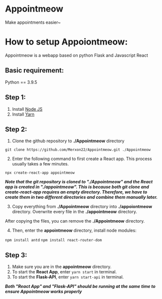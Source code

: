 # Appointmeow
 Make appointments easier~

# How to setup Appoiontmeow:
Appointmeow is a webapp based on python Flask and Javascript React

## Basic requirement:
Python == 3.9.5

## Step 1:
1. Install [Node JS](https://nodejs.org)
2. Install [Yarn](https://classic.yarnpkg.com/en/docs/install)

## Step 2:
1. Clone the github repository to **./Appointmeow** directory

`git clone https://github.com/Merxon22/Appointmeow.git ./Appointmeow`

2. Enter the following command to first create a React app. This process usually takes a few minutes.

`npx create-react-app appointmeow`

***Note that the git repository is cloned to "./Appointmeow" and the React app is created in "./appointmeow". This is because both git clone and create-react-app requires an empty directory. Therefore, we have to create them in two different directories and combine them manually later.***

3. Copy everything from **./Appointmeow** directory into **./appoiontmeow** directory. Overwrite every file in the **./appointmeow** directory.

After copying the files, you can remove the **./Appointmeow** directory.

4. Then, enter the **appointmeow** directory, install node modules:

`npm install antd`
`npm install react-router-dom`

## Step 3:
1. Make sure you are in the **appointmeow** directory.
2. To start the **React App**, enter `yarn start` in terminal.
3. To start the **Flask-API**, enter `yarn start-api` in terminal.

***Both "React App" and "Flask-API" should be running at the same time to ensure Appointmeow works properly***

